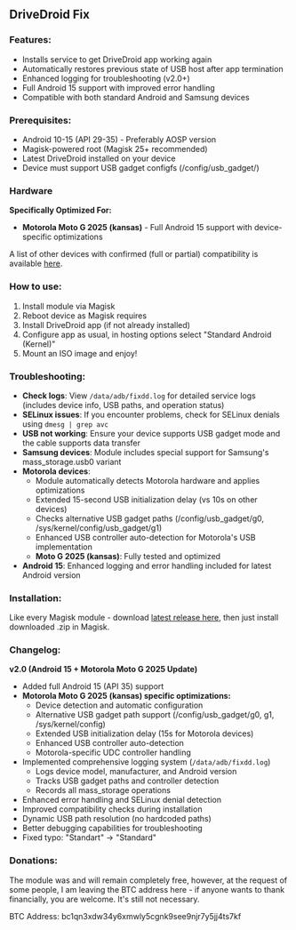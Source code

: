 

## DriveDroid Fix

### Features:
- Installs service to get DriveDroid app working again
- Automatically restores previous state of USB host after app termination
- Enhanced logging for troubleshooting (v2.0+)
- Full Android 15 support with improved error handling
- Compatible with both standard Android and Samsung devices

### Prerequisites:
 - Android 10-15 (API 29-35) - Preferably AOSP version
 - Magisk-powered root (Magisk 25+ recommended)
 - Latest DriveDroid installed on your device
 - Device must support USB gadget configfs (/config/usb_gadget/)

### Hardware

**Specifically Optimized For:**
- **Motorola Moto G 2025 (kansas)** - Full Android 15 support with device-specific optimizations

A list of other devices with confirmed (full or partial) compatibility is available [here](https://raw.githubusercontent.com/overzero-git/DriveDroid-fix-Magisk-module/main/tested_hardware).

### How to use:
1. Install module via Magisk
2. Reboot device as Magisk requires
3. Install DriveDroid app (if not already installed)
4. Configure app as usual, in hosting options select "Standard Android (Kernel)"
5. Mount an ISO image and enjoy!

### Troubleshooting:
- **Check logs**: View `/data/adb/fixdd.log` for detailed service logs (includes device info, USB paths, and operation status)
- **SELinux issues**: If you encounter problems, check for SELinux denials using `dmesg | grep avc`
- **USB not working**: Ensure your device supports USB gadget mode and the cable supports data transfer
- **Samsung devices**: Module includes special support for Samsung's mass_storage.usb0 variant
- **Motorola devices**:
  - Module automatically detects Motorola hardware and applies optimizations
  - Extended 15-second USB initialization delay (vs 10s on other devices)
  - Checks alternative USB gadget paths (/config/usb_gadget/g0, /sys/kernel/config/usb_gadget/g1)
  - Enhanced USB controller auto-detection for Motorola's USB implementation
  - **Moto G 2025 (kansas)**: Fully tested and optimized
- **Android 15**: Enhanced logging and error handling included for latest Android version

### Installation:
Like every Magisk module - download [latest release here](https://github.com/overzero-git/DriveDroid-fix-Magisk-module/releases/latest), then just install downloaded .zip in Magisk.

### Changelog:
**v2.0 (Android 15 + Motorola Moto G 2025 Update)**
- Added full Android 15 (API 35) support
- **Motorola Moto G 2025 (kansas) specific optimizations:**
  - Device detection and automatic configuration
  - Alternative USB gadget path support (/config/usb_gadget/g0, g1, /sys/kernel/config)
  - Extended USB initialization delay (15s for Motorola devices)
  - Enhanced USB controller auto-detection
  - Motorola-specific UDC controller handling
- Implemented comprehensive logging system (`/data/adb/fixdd.log`)
  - Logs device model, manufacturer, and Android version
  - Tracks USB gadget paths and controller detection
  - Records all mass_storage operations
- Enhanced error handling and SELinux denial detection
- Improved compatibility checks during installation
- Dynamic USB path resolution (no hardcoded paths)
- Better debugging capabilities for troubleshooting
- Fixed typo: "Standart" → "Standard"

### Donations:
  
The module was and will remain completely free, however, at the request of some people, I am leaving the BTC address here - if anyone wants to thank financially, you are welcome. It's still not necessary.

BTC Address: 
bc1qn3xdw34y6xmwly5cgnk9see9njr7y5jj4ts7kf
